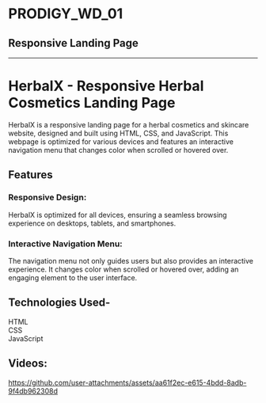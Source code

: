 # PRODIGY_WD_01
## Responsive Landing Page
---
# HerbalX - Responsive Herbal Cosmetics Landing Page 
<p> HerbalX is a responsive landing page for a herbal cosmetics and skincare website, designed and built using HTML, CSS, and JavaScript. This webpage is optimized for various devices and features an interactive navigation menu that changes color when scrolled or hovered over.</p>

<h2> Features </h2>
<h3>Responsive Design:</h3> HerbalX is optimized for all devices, ensuring a seamless browsing experience on desktops, tablets, and smartphones.  
<h3>Interactive Navigation Menu:</h3> The navigation menu not only guides users but also provides an interactive experience. It changes color when scrolled or hovered over, adding an engaging element to the user interface.  
<h2> Technologies Used- </h2>
HTML
<br>
CSS
<br>
JavaScript
<br/>
<h2> Videos: </h2>

https://github.com/user-attachments/assets/aa61f2ec-e615-4bdd-8adb-9f4db962308d
